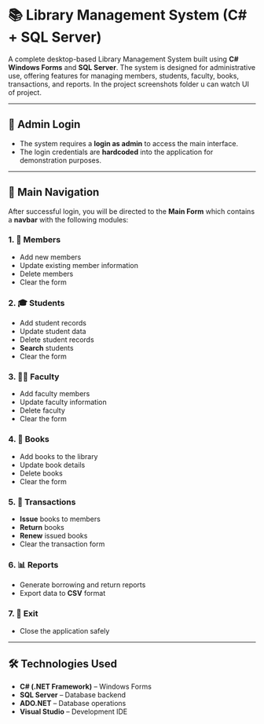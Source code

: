 # 📚 Library Management System (C# + SQL Server)

A complete desktop-based Library Management System built using **C# Windows Forms** and **SQL Server**. The system is designed for administrative use, offering features for managing members, students, faculty, books, transactions, and reports.
 In the project screenshots folder u can watch UI of project.
 
---

## 🔐 Admin Login

- The system requires a **login as admin** to access the main interface.
- The login credentials are **hardcoded** into the application for demonstration purposes.

---

## 🧭 Main Navigation

After successful login, you will be directed to the **Main Form** which contains a **navbar** with the following modules:



### 1. 👥 Members
- Add new members
- Update existing member information
- Delete members
- Clear the form

### 2. 🎓 Students
- Add student records
- Update student data
- Delete student records
- **Search** students
- Clear the form

### 3. 🧑‍🏫 Faculty
- Add faculty members
- Update faculty information
- Delete faculty
- Clear the form

### 4. 📘 Books
- Add books to the library
- Update book details
- Delete books
- Clear the form

### 5. 🔁 Transactions
- **Issue** books to members
- **Return** books
- **Renew** issued books
- Clear the transaction form

### 6. 📊 Reports
- Generate borrowing and return reports
- Export data to **CSV** format

### 7. 🚪 Exit
- Close the application safely

---

## 🛠️ Technologies Used

- **C# (.NET Framework)** – Windows Forms
- **SQL Server** – Database backend
- **ADO.NET** – Database operations
- **Visual Studio** – Development IDE
